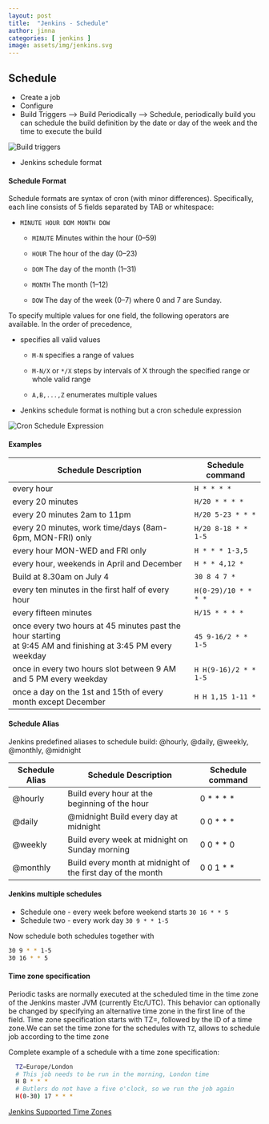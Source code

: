 ```yaml
---
layout: post
title:  "Jenkins - Schedule"
author: jinna
categories: [ jenkins ]
image: assets/img/jenkins.svg
---
```


## Schedule

- Create a job 
- Configure
- Build Triggers --> Build Periodically --> Schedule, periodically build you can schedule the build definition by the date or day of the week and the time to execute the build

![Build triggers](https://github.com/JinnaBalu/platform-engineering-concepts/blob/master/img/jenkins-build-periodically.png)

- Jenkins schedule format
#### Schedule Format
Schedule formats are syntax of cron (with minor differences). Specifically, each line consists of 5 fields separated by TAB or whitespace:

- `MINUTE HOUR DOM MONTH DOW`

  * `MINUTE`	Minutes within the hour (0–59)

  * `HOUR`	The hour of the day (0–23)

  * `DOM`	The day of the month (1–31)

  * `MONTH`	The month (1–12)

  * `DOW`	The day of the week (0–7) where 0 and 7 are Sunday.

To specify multiple values for one field, the following operators are available. In the order of precedence,

- specifies all valid values

  * `M-N` specifies a range of values

  * `M-N/X` or `*/X` steps by intervals of X through the specified range or whole valid range

  * `A,B,...,Z` enumerates multiple values

- Jenkins schedule format is nothing but a cron schedule expression

![Cron Schedule Expression](https://github.com/JinnaBalu/platform-engineering-concepts/blob/master/img/jenkins-schedule-format.png)

#### Examples

| Schedule Description | Schedule command |
| ------------- | ------------- |
| every hour | `H * * * *` |
| every 20 minutes | `H/20 * * * *` |
| every 20 minutes 2am to 11pm | `H/20 5-23 * * *` | 
| every 20 minutes, work time/days (8am-6pm, MON-FRI) only | `H/20 8-18 * * 1-5` |
| every hour MON-WED and FRI only | `H * * * 1-3,5` |
| every hour, weekends in April and December | `H * * 4,12 *` |
| Build at 8.30am on July 4 | `30 8 4 7 *` |
| every ten minutes in the first half of every hour | `H(0-29)/10 * * * *` |
| every fifteen minutes | `H/15 * * * *` |
| once every two hours at 45 minutes past the hour starting <br /> at 9:45 AM and finishing at 3:45 PM every weekday | `45 9-16/2 * * 1-5` |
| once in every two hours slot between 9 AM and 5 PM every weekday | `H H(9-16)/2 * * 1-5` |
| once a day on the 1st and 15th of every month except December | `H H 1,15 1-11 *` |

#### Schedule Alias

  Jenkins predefined aliases to schedule build: @hourly, @daily, @weekly, @monthly, @midnight


| Schedule Alias | Schedule Description | Schedule command |
| ------------- | ------------- | ------------- |
| @hourly | Build every hour at the beginning of the hour | 0 * * * * |
| @daily | @midnight	Build every day at midnight | 0 0 * * * |
| @weekly | Build every week at midnight on Sunday morning | 0 0 * * 0 |
| @monthly | Build every month at midnight of the first day of the month | 0 0 1 * * |

#### Jenkins multiple schedules

  * Schedule one - every week before weekend starts `30 16 * * 5`
  * Schedule two -  every work day `30 9 * * 1-5`

  Now schedule both schedules together with 

  ```bash
  30 9 * * 1-5 
  30 16 * * 5
  ```
#### Time zone specification

Periodic tasks are normally executed at the scheduled time in the time zone of the Jenkins master JVM (currently Etc/UTC). This behavior can optionally be changed by specifying an alternative time zone in the first line of the field. Time zone specification starts with TZ=, followed by the ID of a time zone.We can set the time zone for the schedules with `TZ`, allows to schedule job according to the time zone
  
Complete example of a schedule with a time zone specification:

  ```bash
    TZ=Europe/London
    # This job needs to be run in the morning, London time
    H 8 * * *
    # Butlers do not have a five o'clock, so we run the job again
    H(0-30) 17 * * *
  ```  

[Jenkins Supported Time Zones](https://gist.github.com/JinnaBalu/d630c37ef1f87cfcfa622c3a4e77d78c)  
